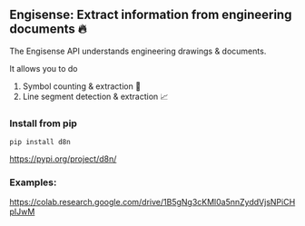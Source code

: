 ## Engisense: Extract information from engineering documents 🔥

The Engisense API understands engineering drawings & documents.

It allows you to do 

1. Symbol counting & extraction 🔢
2. Line segment detection & extraction 📈


### Install from pip

```pip install d8n```

https://pypi.org/project/d8n/


### Examples:
https://colab.research.google.com/drive/1B5gNg3cKMl0a5nnZyddVjsNPiCHpIJwM
